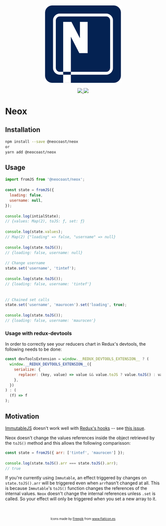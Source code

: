 <p align="center">
  <a href="https://github.com/NeoCoast/neox" target="_blank">
    <img width="250px" src="https://raw.githubusercontent.com/NeoCoast/neox/master/static/logo.svg">
  </a>
</p>

<p align="center">
  <a href="https://www.npmjs.com/package/@neocoast/neox">
    <img src="https://img.shields.io/npm/v/@neocoast/neox.svg"/>
    <img src="https://img.shields.io/npm/dm/@neocoast/neox.svg"/>
  </a>
</p>

# Neox

## Installation

```bash
npm install --save @neocoast/neox 
or
yarn add @neocoast/neox
```


## Usage

```js
import fromJS from '@neocoast/neox';

const state = fromJS({
  loading: false,
  username: null,
});

console.log(intialState);
// {values: Map(2), toJS: ƒ, set: ƒ}

console.log(state.values);
// Map(2) {"loading" => false, "username" => null}

console.log(state.toJS());
// {loading: false, username: null}

// Change username
state.set('username', 'tintef');

console.log(state.toJS());
// {loading: false, username: 'tintef'}


// Chained set calls
state.set('username', 'maurocen').set('loading', true);

console.log(state.toJS());
// {loading: false, username: 'maurocen'}
```

### Usage with redux-devtools

In order to correctly see your reducers chart in Redux's devtools, the following needs to be done:

```js
const devToolsExtension = window.__REDUX_DEVTOOLS_EXTENSION__ ? (
  window.__REDUX_DEVTOOLS_EXTENSION__({
    serialize: {
      replacer: (key, value) => value && value.toJS ? value.toJS() : value
    },
  })
) : (
  (f) => f
);
```


## Motivation

[ImmutableJS](https://immutable-js.github.io/immutable-js/) doesn't work well with [Redux's hooks](https://react-redux.js.org/api/hooks) -- see [this issue](https://github.com/reduxjs/redux/issues/3699).

Neox doesn't change the values references inside the object retrieved by the `toJS()` method and this allows the following comparisson:

```js
const state = fromJS({ arr: ['tintef', 'maurocen'] });

console.log(state.toJS().arr === state.toJS().arr);
// true
```

If you're currently using `Immutable`, an effect triggered by changes on `state.toJS().arr` will be triggered even when `arr`hasn't changed at all. This is because `Immutable`'s `toJS()` function changes the references of the internal values. `Neox` doesn't change the internal references unless `.set` is called. So your effect will only be triggered when you set a new array to it.


<p align="center" style="font-size: 10px; margin-top: 50px;">
Icons made by <a href=“https://www.flaticon.es/autores/freepik” title=“Freepik”>Freepik</a> from <a href=“https://www.flaticon.es/” title=“Flaticon”> www.flaticon.es</a>
<p align="center">
